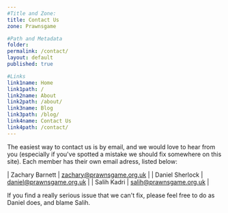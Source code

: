 ```yaml
---
#Title and Zone:
title: Contact Us
zone: Prawnsgame

#Path and Metadata
folder: 
permalink: /contact/
layout: default
published: true

#Links
link1name: Home
link1path: /
link2name: About
link2path: /about/
link3name: Blog
link3path: /blog/
link4name: Contact Us
link4path: /contact/
---
```


The easiest way to contact us is by email, and we would love to hear from you (especially if you've spotted a mistake we should fix somewhere on this site). Each member has their own email adress, listed below:

| Zachary Barnett | [zachary@prawnsgame.org.uk](mailto:zachary@prawnsgame.org.uk) |
| Daniel Sherlock | [daniel@prawnsgame.org.uk](mailto:daniel@prawnsgame.org.uk) |
| Salih Kadri | [salih@prawnsgame.org.uk](mailto:salih@prawnsgame.org.uk) |

If you find a really serious issue that we can't fix, please feel free to do as Daniel does, and blame Salih.